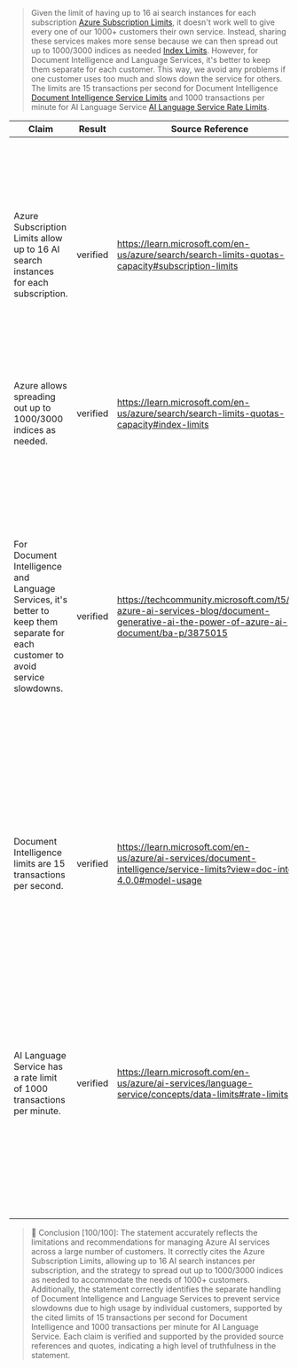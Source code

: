 > Given the limit of having up to 16 ai search instances for each subscription [Azure Subscription
> Limits](https://learn.microsoft.com/en-us/azure/search/search-limits-quotas-capacity#subscription-limits), it doesn't work well
> to give every one of our 1000+ customers their own service. Instead, sharing these services makes more sense because
> we can then spread out up to 1000/3000 indices as needed [Index
> Limits](https://learn.microsoft.com/en-us/azure/search/search-limits-quotas-capacity#index-limits). However, for Document
> Intelligence and Language Services, it's better to keep them separate for each customer. This way, we avoid any problems if one
> customer uses too much and slows down the service for others. The limits are 15 transactions per second for Document
> Intelligence [Document Intelligence Service
> Limits](https://learn.microsoft.com/en-us/azure/ai-services/document-intelligence/service-limits?view=doc-intel-4.0.0#model-usage)
> and 1000 transactions per minute for AI Language Service [AI Language Service Rate
> Limits](https://learn.microsoft.com/en-us/azure/ai-services/language-service/concepts/data-limits#rate-limits).

|                                                             Claim                                                              | Result |                                                         Source Reference                                                          |                                                                                                                                                                     Source Quote                                                                                                                                                                     |
|--------------------------------------------------------------------------------------------------------------------------------|--------|-----------------------------------------------------------------------------------------------------------------------------------|------------------------------------------------------------------------------------------------------------------------------------------------------------------------------------------------------------------------------------------------------------------------------------------------------------------------------------------------------|
|Azure Subscription Limits allow up to 16 AI search instances for each subscription.                                             |verified|https://learn.microsoft.com/en-us/azure/search/search-limits-quotas-capacity#subscription-limits                                   |You can create multiple billable search services (Basic and higher), up to the maximum number of services allowed at each tier. For example, you could create up to 16 services at the Basic tier and another 16 services at the S1 tier within the same subscription.                                                                                |
|Azure allows spreading out up to 1000/3000 indices as needed.                                                                   |verified|https://learn.microsoft.com/en-us/azure/search/search-limits-quotas-capacity#index-limits                                          |Maximum indexes 3 5 or 15 50 200 200 1000 per partition or 3000 per service 10 10                                                                                                                                                                                                                                                                     |
|For Document Intelligence and Language Services, it's better to keep them separate for each customer to avoid service slowdowns.|verified|https://techcommunity.microsoft.com/t5/ai-azure-ai-services-blog/document-generative-ai-the-power-of-azure-ai-document/ba-p/3875015|Varying Document Formats: Document Types: Diverse document types, such as scanned PDFs, digitized PDFs, images, and office documents, present unique challenges due to their different formats. Extracting information from each type requires specialized techniques and tools to handle the variations in data structure and content representation.|
|Document Intelligence limits are 15 transactions per second.                                                                    |verified|https://learn.microsoft.com/en-us/azure/ai-services/document-intelligence/service-limits?view=doc-intel-4.0.0#model-usage          |By default the number of transactions per second is limited to 15 transactions per second for a Document Intelligence resource. For the Standard pricing tier, this amount can be increased.                                                                                                                                                          |
|AI Language Service has a rate limit of 1000 transactions per minute.                                                           |verified|https://learn.microsoft.com/en-us/azure/ai-services/language-service/concepts/data-limits#rate-limits                              |Your rate limit varies with your pricing tier. These limits are the same for both versions of the API. These rate limits don't apply to the Text Analytics for health container, which doesn't have a set rate limit. Tier Requests per second Requests per minute S / Multi-service 1000 1000 S0 / F0 100 300                                        |


> 🤖 Conclusion [100/100]: The statement accurately reflects the limitations and recommendations for managing Azure AI services across a large number of customers. It correctly cites the Azure Subscription Limits, allowing up to 16 AI search instances per subscription, and the strategy to spread out up to 1000/3000 indices as needed to accommodate the needs of 1000+ customers. Additionally, the statement correctly identifies the separate handling of Document Intelligence and Language Services to prevent service slowdowns due to high usage by individual customers, supported by the cited limits of 15 transactions per second for Document Intelligence and 1000 transactions per minute for AI Language Service. Each claim is verified and supported by the provided source references and quotes, indicating a high level of truthfulness in the statement.